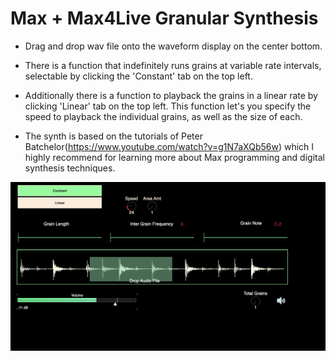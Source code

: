 # Max + Max4Live Granular Synthesis 


* Drag and drop wav file onto the waveform display on the center bottom. 

* There is a function that indefinitely runs grains at variable rate intervals, selectable by clicking the 'Constant' tab on the top left.

* Additionally there is a function to playback the grains in a linear rate by clicking 'Linear' tab on the top left. This function let's you specify the speed to playback the individual grains, as well as the size of each. 

* The synth is based on the tutorials of Peter Batchelor(https://www.youtube.com/watch?v=g1N7aXQb56w) which I highly recommend for learning more about Max programming and digital synthesis techniques. 

![](https://github.com/nightshining/GranularSynth/blob/main/interface.png?raw=true)
